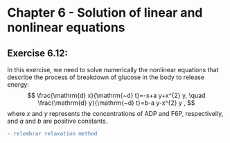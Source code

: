 # Chapter 6 - Solution of linear and nonlinear equations

## Exercise 6.12:
In this exercise, we need to solve numerically the nonlinear equations that describe the process of breakdown of glucose in the body to release energy:
$$ \frac{\mathrm{d} x}{\mathrm{~d} t}=-x+a y+x^{2} y, \quad \frac{\mathrm{d} y}{\mathrm{~d} t}=b-a y-x^{2} y , $$
where $x$ and $y$ represents the concentrations of ADP and F6P, respectivelly, and $a$ and $b$ are positive constants.
```diff
- relembrar relaxation method
```
